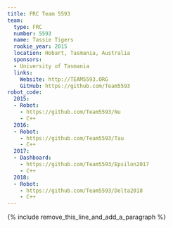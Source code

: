 ```yaml
---
title: FRC Team 5593
team:
  type: FRC
  number: 5593
  name: Tassie Tigers
  rookie_year: 2015
  location: Hobart, Tasmania, Australia
  sponsors:
  - University of Tasmania
  links:
    Website: http://TEAM5593.ORG
    GitHub: https://github.com/Team5593
robot_code:
  2015:
  - Robot:
    - https://github.com/Team5593/Nu
    - C++
  2016:
  - Robot:
    - https://github.com/Team5593/Tau
    - C++
  2017:
  - Dashboard:
    - https://github.com/Team5593/Epsilon2017
    - C++
  2018:
  - Robot:
    - https://github.com/Team5593/Delta2018
    - C++
---
```


{% include remove_this_line_and_add_a_paragraph %}